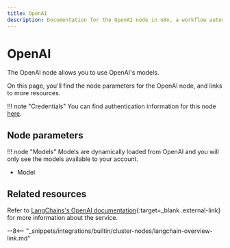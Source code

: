 ```yaml
---
title: OpenAI
description: Documentation for the OpenAI node in n8n, a workflow automation platform. Includes details of operations and configuration, and links to examples and credentials information.
---
```


# OpenAI

The OpenAI node allows you to use OpenAI's models.

On this page, you'll find the node parameters for the OpenAI node, and links to more resources.

!!! note "Credentials"
    You can find authentication information for this node [here](/integrations/builtin/credentials/openai/).

<!--
!!! note "Examples and templates"
	For usage examples and templates to help you get started, refer to n8n's [LangChain integrations](https://n8n.io/integrations/langchain/){:target=_blank .external-link} page.
-->
	
## Node parameters

!!! node "Models"
	Models are dynamically loaded from OpenAI and you will only see the models available to your account.

* Model

## Related resources

<!--
View [example workflows and related content](https://n8n.io/integrations/langchain/){:target=_blank .external-link} on n8n's website.
-->

Refer to [LangChains's OpenAI documentation](https://js.langchain.com/docs/modules/model_io/models/llms/integrations/openai){:target=_blank .external-link} for more information about the service.

--8<-- "_snippets/integrations/builtin/cluster-nodes/langchain-overview-link.md"
